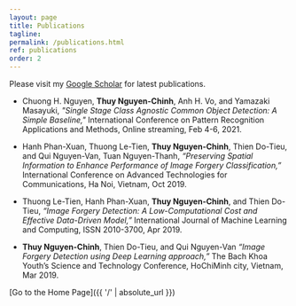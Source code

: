 ```yaml
---
layout: page
title: Publications
tagline: 
permalink: /publications.html
ref: publications
order: 2
---
```

Please visit my [Google Scholar](https://scholar.google.com/citations?user=6qqvTuQAAAAJ&hl=en&oi=sra) for latest publications.

* Chuong H. Nguyen, **Thuy Nguyen-Chinh**, Anh H. Vo, and Yamazaki Masayuki,
*"Single Stage Class Agnostic Common Object Detection: A Simple Baseline,"*
International Conference on Pattern Recognition Applications and Methods, Online streaming, Feb 4-6, 2021.

* Hanh Phan-Xuan, Thuong Le-Tien, **Thuy Nguyen-Chinh**, Thien Do-Tieu, and Qui Nguyen-Van, Tuan Nguyen-Thanh,
*“Preserving Spatial Information to Enhance Performance of Image Forgery Classification,”*
International Conference on Advanced Technologies for Communications, Ha Noi, Vietnam, Oct 2019.

* Thuong Le-Tien, Hanh Phan-Xuan, **Thuy Nguyen-Chinh**, and Thien Do-Tieu,
*“Image Forgery Detection: A Low-Computational Cost and Effective Data-Driven Model,”*
International Journal of Machine Learning and Computing, ISSN 2010-3700, Apr 2019.

* **Thuy Nguyen-Chinh**, Thien Do-Tieu, and Qui Nguyen-Van
*“Image Forgery Detection using Deep Learning approach,”*
The Bach Khoa Youth’s Science and Technology Conference, HoChiMinh city, Vietnam, Mar 2019.

[Go to the Home Page]({{ '/' | absolute_url }})
